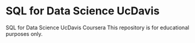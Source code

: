 # SQL for Data Science UcDavis
 SQL for Data Science UcDavis Coursera
 This repository is for educational purposes only.
